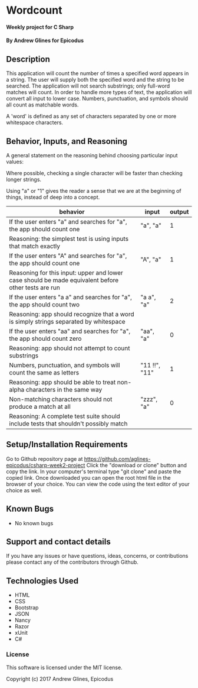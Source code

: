 # Wordcount

#### Weekly project for C Sharp

#### **By Andrew Glines for Epicodus**

## Description

This application will count the number of times a specified word appears in a string.
The user will supply both the specified word and the string to be searched.
The application will not search substrings; only full-word matches will count.
In order to handle more types of text, the application will convert all input to lower case.
Numbers, punctuation, and symbols should all count as matchable words.

A 'word' is defined as any set of characters separated by one or more whitespace characters.


## Behavior, Inputs, and Reasoning

A general statement on the reasoning behind choosing particular input values:

Where possible, checking a single character will be faster than checking longer strings.

Using "a" or "1" gives the reader a sense that we are at the beginning of things, instead of deep into a concept.

|  behavior | input  | output  |
|---|---|---|
| If the user enters "a" and searches for "a", the app should count one | "a", "a" | 1 |
| Reasoning: the simplest test is using inputs that match exactly | | |
| If the user enters "A" and searches for "a", the app should count one | "A", "a" | 1 |
| Reasoning for this input: upper and lower case should be made equivalent before other tests are run | | |
| If the user enters "a a" and searches for "a", the app should count two | "a a", "a" | 2 |
| Reasoning: app should recognize that a word is simply strings separated by whitespace  | | |
| If the user enters "aa" and searches for "a", the app should count zero | "aa", "a" | 0 |
| Reasoning: app should not attempt to count substrings | | |
| Numbers, punctuation, and symbols will count the same as letters | "11 !!", "11" | 1 |
| Reasoning: app should be able to treat non-alpha characters in the same way | | |
| Non-matching characters should not produce a match at all | "zzz", "a" | 0 |
| Reasoning: A complete test suite should include tests that shouldn't possibly match | | |


## Setup/Installation Requirements

Go to Github repository page at https://github.com/aglines-epicodus/csharp-week2-project
Click the "download or clone" button and copy the link.
In your computer's terminal type "git clone" and paste the copied link.
Once downloaded you can open the root html file in the browser of your choice.
You can view the code using the text editor of your choice as well.

## Known Bugs

* No known bugs

## Support and contact details

If you have any issues or have questions, ideas, concerns, or contributions please contact any of the contributors through Github.

## Technologies Used

* HTML
* CSS
* Bootstrap
* JSON
* Nancy
* Razor
* xUnit
* C#

### License
This software is licensed under the MIT license.

Copyright (c) 2017 Andrew Glines, Epicodus
